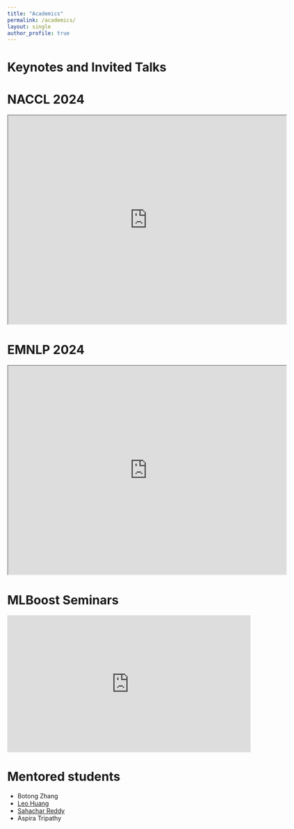 ```yaml
---
title: "Academics"
permalink: /academics/
layout: single
author_profile: true
---
```


# Keynotes and Invited Talks

NACCL 2024
=====
<iframe src="https://drive.google.com/file/d/1f2AgDSBX6EXl2JMxs00FmargEM6zarF8/preview" width="640" height="480" allow="autoplay"></iframe>

EMNLP 2024
=====
<iframe src="https://drive.google.com/file/d/1BMdIPpYB4JSPAN-UUAb--NINiyEQZVxT/preview" width="640" height="480" allow="autoplay"></iframe>

MLBoost Seminars 
=====
<iframe width="560" height="315" src="https://www.youtube.com/embed/JnWXebWUEg4?si=mP90QtlvQwZ0xtMF" title="YouTube video player" frameborder="0" allow="accelerometer; autoplay; clipboard-write; encrypted-media; gyroscope; picture-in-picture; web-share" referrerpolicy="strict-origin-when-cross-origin" allowfullscreen></iframe>

# Mentored students

- Botong Zhang
- [Leo Huang](https://live-sas-physics.pantheon.sas.upenn.edu/people/leo-huang) 
- [Sahachar Reddy](https://www.grasp.upenn.edu/people/sahachar-reddy-tippana/)
- Aspira Tripathy
